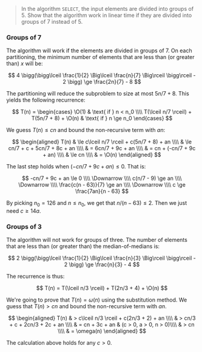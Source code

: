 > In the algorithm `SELECT`, the input elements are divided into groups of 5.
> Show that the algorithm work in linear time if they are divided into groups of
> 7 instead of 5.

### Groups of 7

The algorithm will work if the elements are divided in groups of 7. On each
partitioning, the minimum number of elements that are less than (or greater
than) $x$ will be:

$$ 4 \bigg(\bigg\lceil \frac{1}{2} \Big\lceil \frac{n}{7} \Big\rceil \bigg\rceil
           - 2 \bigg) \ge \frac{2n}{7} - 8 $$

The partitioning will reduce the subproblem to size at most $5n/7 + 8$. This
yields the following recurrence:

$$ T(n) = \begin{cases}
            \O(1) & \text{ if } n < n_0 \\\\
            T(\lceil n/7 \rceil) + T(5n/7 + 8) + \O(n) & \text{ if } n \ge n_0
          \end{cases} $$

We guess $T(n) \le cn$ and bound the non-recursive term with $an$:

$$ \begin{aligned}
   T(n) & \le c\lceil n/7 \rceil + c(5n/7 + 8) + an \\\\
        & \le cn/7 + c + 5cn/7 + 8c + an \\\\
        & = 6cn/7 + 9c + an \\\\
        & = cn + (-cn/7 + 9c + an) \\\\
        & \le cn \\\\
        & = \O(n)
   \end{aligned} $$

The last step holds when $(-cn/7 + 9c + an) \le 0$. That is:

$$ -cn/7 + 9c + an \le 0 \\\\
   \Downarrow \\\\
   c(n/7 - 9) \ge an \\\\
   \Downarrow \\\\
   \frac{c(n - 63)}{7} \ge an \\\\
   \Downarrow \\\\
   c \ge \frac{7an}{n - 63}
$$

By picking $n_0 = 126$ and $n \le n_0$, we get that $n/(n - 63) \le 2$. Then
we just need $c \ge 14a$.

### Groups of 3

The algorithm will not work for groups of three. The number of elements that
are less than (or greater than) the median-of-medians is:

$$ 2 \bigg(\bigg\lceil \frac{1}{2} \Big\lceil \frac{n}{3} \Big\rceil \bigg\rceil
           - 2 \bigg) \ge \frac{n}{3} - 4 $$

The recurrence is thus:

$$ T(n) = T(\lceil n/3 \rceil) + T(2n/3 + 4) + \O(n) $$

We're going to prove that $T(n) = \omega(n)$ using the substitution method. We
guess that $T(n) > cn$ and bound the non-recursive term with $an$.

$$ \begin{aligned}
   T(n) & > c\lceil n/3 \rceil + c(2n/3 + 2) + an \\\\
        & > cn/3 + c + 2cn/3 + 2c + an \\\\
        & = cn + 3c + an & (c > 0, a > 0, n > 0)\\\\
        & > cn \\\\
        & = \omega(n)
   \end{aligned} $$

The calculation above holds for any $c > 0$.
